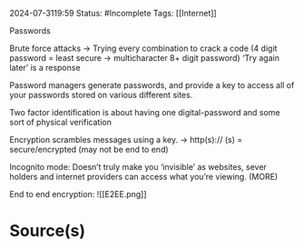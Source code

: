 2024-07-3119:59
Status: #Incomplete 
Tags: [[Internet]]

Passwords

Brute force attacks → Trying every combination to crack a code (4 digit password = least secure → multicharacter 8+ digit password) ‘Try again later’ is a response

Password managers generate passwords, and provide a key to access all of your passwords stored on various different sites.

Two factor identification is about having one digital-password and some sort of physical verification

Encryption scrambles messages using a key. → http(s):// (s) = secure/encrypted (may not be end to end)

Incognito mode: Doesn’t truly make you ‘invisible’ as websites, sever holders and internet providers can access what you’re viewing. (MORE)

End to end encryption:
![[E2EE.png]]

# Source(s)